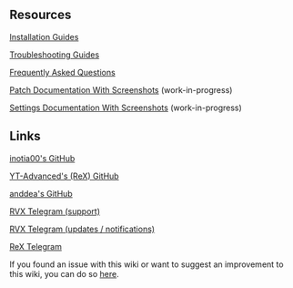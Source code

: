 ## **Resources**

[Installation Guides](https://www.reddit.com/r/revancedextended/wiki/guide/)

[Troubleshooting Guides](https://www.reddit.com/r/revancedextended/wiki/troubleshooting)

[Frequently Asked Questions](https://www.reddit.com/r/revancedextended/wiki/faq)

[Patch Documentation With Screenshots](https://github.com/ReVanced-Extended-Community/Patches-Documentation#patches-documentation) (work-in-progress)

[Settings Documentation With Screenshots](https://kazimmt.github.io/RVX-Features/) (work-in-progress)



## **Links**

[inotia00's GitHub](https://github.com/inotia00)

[YT-Advanced's (ReX) GitHub](https://github.com/YT-Advanced)

[anddea's GitHub](https://github.com/anddea)

[RVX Telegram (support)](https://t.me/revanced_extended_chat/)

[RVX Telegram (updates / notifications)](https://t.me/revanced_extended_repo)

[ReX Telegram](https://t.me/ReXgroups)



If you found an issue with this wiki or want to suggest an improvement to this wiki, you can do so [here](https://github.com/ReVanced-Extended-Community/Community-Guides).